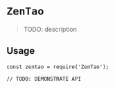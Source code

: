# `ZenTao`

> TODO: description

## Usage

```
const zentao = require('ZenTao');

// TODO: DEMONSTRATE API
```
